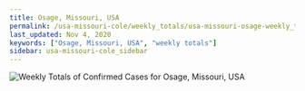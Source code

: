 ```yaml
---
title: Osage, Missouri, USA
permalink: /usa-missouri-cole/weekly_totals/usa-missouri-osage-weekly_totals.html
last_updated: Nov 4, 2020
keywords: ["Osage, Missouri, USA", "weekly totals"]
sidebar: usa-missouri-cole_sidebar
---
```


![Weekly Totals of Confirmed Cases for Osage, Missouri, USA](/covid_tracker/images/graphs/usa-missouri-osage-weekly_totals_graph.png)
